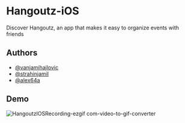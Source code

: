
# Hangoutz-iOS
Discover Hangoutz, an app that makes it easy to organize events with friends

## Authors

- [@vanjamihajlovic](https://www.github.com/vanjamihajlovic)
- [@strahinjamil](https://www.github.com/strahinjamil)
- [@alex64a](https://www.github.com/alex64a)

## Demo
![HangoutzIOSRecording-ezgif com-video-to-gif-converter](https://github.com/user-attachments/assets/22e664d3-56c2-4201-a7b0-d18eed2799db)
